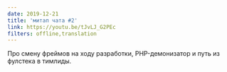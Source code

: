```yaml
---
date: 2019-12-21
title: 'митап чата #2'
link: https://youtu.be/tJvLJ_G2PEc
filters: offline,translation
---
```


Про смену фреймов на ходу разработки, PHP-демонизатор и путь из фулстека в тимлиды.
